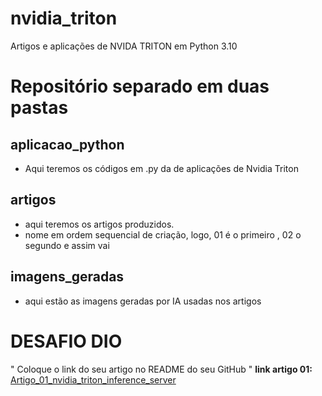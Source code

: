 # nvidia_triton
Artigos e aplicações de NVIDA TRITON em Python 3.10


# Repositório separado em duas pastas

## aplicacao_python
- Aqui teremos os códigos em .py da de aplicações de Nvidia Triton

## artigos
- aqui teremos os artigos produzidos. 
- nome em ordem sequencial de criação, logo, 01 é o primeiro , 02 o segundo e assim vai

## imagens_geradas
- aqui estão as imagens geradas por IA usadas nos artigos

# DESAFIO DIO 
"  Coloque o link do seu artigo no README do seu GitHub "
**link artigo 01:**  [Artigo_01_nvidia_triton_inference_server](https://dio.me/articles/nvidia-triton-inference-server-como-usar-essa-fera-da-inferencia-ate-no-windows-1366df9b09f9?utm_source=link&utm_campaign=mgm-nvidia-triton-inference-server-como-usar-essa-fera-da-inferencia-ate-no-windows-1366df9b09f9&utm_medium=article)